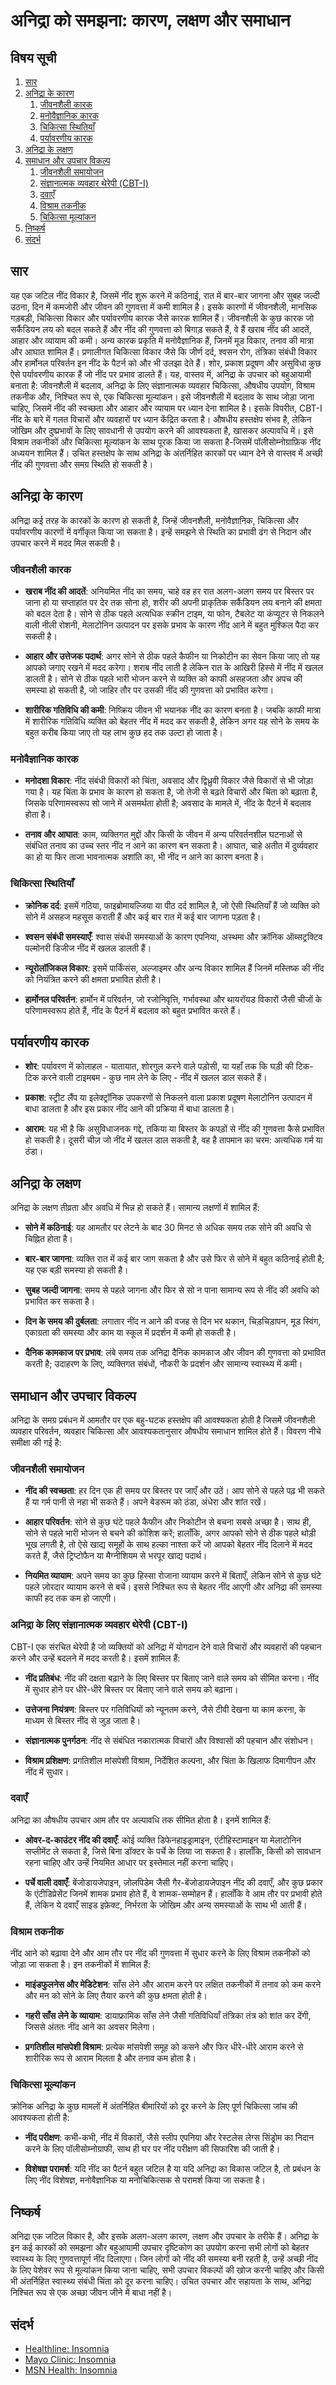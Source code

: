 # अनिद्रा को समझना: कारण, लक्षण और समाधान

## विषय सूची

1. [सार](#सार)
2. [अनिद्रा के कारण](#अनिद्रा-के-कारण)
   1. [जीवनशैली कारक](#जीवनशैली-कारक)
   2. [मनोवैज्ञानिक कारक](#मनोवैज्ञानिक-कारक)
   3. [चिकित्सा स्थितियाँ](#चिकित्सा-स्थितियाँ)
   4. [पर्यावरणीय कारक](#पर्यावरणीय-कारक)
3. [अनिद्रा के लक्षण](#अनिद्रा-के-लक्षण)
4. [समाधान और उपचार विकल्प](#समाधान-और-उपचार-विकल्प)
   1. [जीवनशैली समायोजन](#जीवनशैली-समायोजन)
   2. [संज्ञानात्मक व्यवहार थेरेपी (CBT-I)](#संज्ञानात्मक-व्यवहार-थेरेपी-cbt-i)
   3. [दवाएँ](#दवाएँ)
   4. [विश्राम तकनीक](#विश्राम-तकनीक)
   5. [चिकित्सा मूल्यांकन](#चिकित्सा-मूल्यांकन)
5. [निष्कर्ष](#निष्कर्ष)
6. [संदर्भ](#संदर्भ)

## सार

यह एक जटिल नींद विकार है, जिसमें नींद शुरू करने में कठिनाई, रात में बार-बार जागना और सुबह जल्दी उठना, दिन में कमजोरी और जीवन की गुणवत्ता में कमी शामिल है। इसके कारणों में जीवनशैली, मानसिक गड़बड़ी, चिकित्सा विकार और पर्यावरणीय कारक जैसे कारक शामिल हैं। जीवनशैली के कुछ कारक जो सर्कैडियन लय को बदल सकते हैं और नींद की गुणवत्ता को बिगाड़ सकते हैं, वे हैं खराब नींद की आदतें, आहार और व्यायाम की कमी। अन्य कारक प्रकृति में मनोवैज्ञानिक हैं, जिनमें मूड विकार, तनाव की मात्रा और आघात शामिल हैं। प्रणालीगत चिकित्सा विकार जैसे कि जीर्ण दर्द, श्वसन रोग, तंत्रिका संबंधी विकार और हार्मोनल परिवर्तन इन नींद के पैटर्न को और भी उलझा देते हैं। शोर, प्रकाश प्रदूषण और असुविधा कुछ ऐसे पर्यावरणीय कारक हैं जो नींद पर प्रभाव डालते हैं। यह, वास्तव में, अनिद्रा के उपचार को बहुआयामी बनाता है: जीवनशैली में बदलाव, अनिद्रा के लिए संज्ञानात्मक व्यवहार चिकित्सा, औषधीय उपयोग, विश्राम तकनीक और, निश्चित रूप से, एक चिकित्सा मूल्यांकन। इसे जीवनशैली में बदलाव के साथ जोड़ा जाना चाहिए, जिसमें नींद की स्वच्छता और आहार और व्यायाम पर ध्यान देना शामिल है। इसके विपरीत, CBT-I नींद के बारे में गलत विचारों और व्यवहारों पर ध्यान केंद्रित करता है। औषधीय हस्तक्षेप संभव है, लेकिन जोखिम और दुष्प्रभावों के लिए सावधानी से उपयोग करने की आवश्यकता है, खासकर अल्पावधि में। इसे विश्राम तकनीकों और चिकित्सा मूल्यांकन के साथ पूरक किया जा सकता है-जिसमें पॉलीसोम्नोग्राफ़िक नींद अध्ययन शामिल हैं। उचित हस्तक्षेप के साथ अनिद्रा के अंतर्निहित कारकों पर ध्यान देने से वास्तव में अच्छी नींद की गुणवत्ता और समग्र स्थिति हो सकती है।

## अनिद्रा के कारण

अनिद्रा कई तरह के कारकों के कारण हो सकती है, जिन्हें जीवनशैली, मनोवैज्ञानिक, चिकित्सा और पर्यावरणीय कारणों में वर्गीकृत किया जा सकता है। इन्हें समझने से स्थिति का प्रभावी ढंग से निदान और उपचार करने में मदद मिल सकती है।

### जीवनशैली कारक

- **खराब नींद की आदतें**: अनियमित नींद का समय, चाहे वह हर रात अलग-अलग समय पर बिस्तर पर जाना हो या सप्ताहांत पर देर तक सोना हो, शरीर की अपनी प्राकृतिक सर्कैडियन लय बनाने की क्षमता को बदल देता है। सोने से ठीक पहले अत्यधिक स्क्रीन टाइम, या फोन, टैबलेट या कंप्यूटर से निकलने वाली नीली रोशनी, मेलाटोनिन उत्पादन पर इसके प्रभाव के कारण नींद आने में बहुत मुश्किल पैदा कर सकती है।

- **आहार और उत्तेजक पदार्थ**: अगर सोने से ठीक पहले कैफीन या निकोटीन का सेवन किया जाए तो यह आपको जगाए रखने में मदद करेगा। शराब नींद लाती है लेकिन रात के आखिरी हिस्से में नींद में खलल डालती है। सोने से ठीक पहले भारी भोजन करने से व्यक्ति को काफी असहजता और अपच की समस्या हो सकती है, जो जाहिर तौर पर उसकी नींद की गुणवत्ता को प्रभावित करेगा।

- **शारीरिक गतिविधि की कमी**: निष्क्रिय जीवन भी भयानक नींद का कारण बनता है। जबकि काफी मात्रा में शारीरिक गतिविधि व्यक्ति को बेहतर नींद में मदद कर सकती है, लेकिन अगर यह सोने के समय के बहुत करीब किया जाए तो यह लाभ कुछ हद तक उल्टा हो जाता है।

### मनोवैज्ञानिक कारक

- **मनोदशा विकार**: नींद संबंधी विकारों को चिंता, अवसाद और द्विध्रुवी विकार जैसे विकारों से भी जोड़ा गया है। यह चिंता के प्रभाव के कारण हो सकता है, जो तेजी से बढ़ते विचारों और चिंता को बढ़ाता है, जिसके परिणामस्वरूप सो जाने में असमर्थता होती है; अवसाद के मामले में, नींद के पैटर्न में बदलाव होता है।

- **तनाव और आघात**: काम, व्यक्तिगत मुद्दों और किसी के जीवन में अन्य परिवर्तनशील घटनाओं से संबंधित तनाव का उच्च स्तर नींद न आने का कारण बन सकता है। आघात, चाहे अतीत में दुर्व्यवहार का हो या फिर ताजा भावनात्मक अशांति का, भी नींद न आने का कारण बनता है।

### चिकित्सा स्थितियाँ

- **क्रोनिक दर्द**: इसमें गठिया, फाइब्रोमायल्जिया या पीठ दर्द शामिल है, जो ऐसी स्थितियाँ हैं जो व्यक्ति को सोने में असहज महसूस कराती हैं और कई बार रात में कई बार जागना पड़ता है।

- **श्वसन संबंधी समस्याएँ**: श्वास संबंधी समस्याओं के कारण एपनिया, अस्थमा और क्रॉनिक ऑब्सट्रक्टिव पल्मोनरी डिजीज नींद में खलल डालती हैं।

- **न्यूरोलॉजिकल विकार**: इसमें पार्किंसंस, अल्जाइमर और अन्य विकार शामिल हैं जिनमें मस्तिष्क की नींद को नियंत्रित करने की क्षमता प्रभावित होती है।

- **हार्मोनल परिवर्तन**: हार्मोन में परिवर्तन, जो रजोनिवृत्ति, गर्भावस्था और थायरॉयड विकारों जैसी चीजों के परिणामस्वरूप होते हैं, नींद के पैटर्न में बदलाव को बहुत प्रभावित करते हैं।

## पर्यावरणीय कारक

- **शोर**: पर्यावरण में कोलाहल - यातायात, शोरगुल करने वाले पड़ोसी, या यहाँ तक कि घड़ी की टिक-टिक करने वाली टाइमबम - कुछ नाम लेने के लिए - नींद में खलल डाल सकते हैं।

- **प्रकाश**: स्ट्रीट लैंप या इलेक्ट्रॉनिक उपकरणों से निकलने वाला प्रकाश प्रदूषण मेलाटोनिन उत्पादन में बाधा डालता है और इस प्रकार नींद आने की प्रक्रिया में बाधा डालता है।

- **आराम**: यह भी है कि असुविधाजनक गद्दे, तकिया या बिस्तर के कपड़ों से नींद की गुणवत्ता कैसे प्रभावित हो सकती है। दूसरी चीज़ जो नींद में खलल डाल सकती है, वह है तापमान का चरम: अत्यधिक गर्म या ठंडा।

## अनिद्रा के लक्षण

अनिद्रा के लक्षण तीव्रता और अवधि में भिन्न हो सकते हैं। सामान्य लक्षणों में शामिल हैं:

- **सोने में कठिनाई**: यह आमतौर पर लेटने के बाद 30 मिनट से अधिक समय तक सोने की अवधि से चिह्नित होता है।

- **बार-बार जागना**: व्यक्ति रात में कई बार जाग सकता है और उसे फिर से सोने में बहुत कठिनाई होती है; यह एक बड़ी समस्या हो सकती है।

- **सुबह जल्दी जागना**: समय से पहले जागना और फिर से सो न पाना सामान्य रूप से नींद की अवधि को प्रभावित कर सकता है।

- **दिन के समय की दुर्बलता**: लगातार नींद न आने की वजह से दिन भर थकान, चिड़चिड़ापन, मूड स्विंग, एकाग्रता की समस्या और काम या स्कूल में प्रदर्शन में कमी हो सकती है।

- **दैनिक कामकाज पर प्रभाव**: लंबे समय तक अनिद्रा दैनिक कामकाज और जीवन की गुणवत्ता को प्रभावित करती है; उदाहरण के लिए, व्यक्तिगत संबंधों, नौकरी के प्रदर्शन और सामान्य स्वास्थ्य में कमी।

## समाधान और उपचार विकल्प

अनिद्रा के समग्र प्रबंधन में आमतौर पर एक बहु-घटक हस्तक्षेप की आवश्यकता होती है जिसमें जीवनशैली व्यवहार परिवर्तन, व्यवहार चिकित्सा और आवश्यकतानुसार औषधीय समाधान शामिल होते हैं। विवरण नीचे समीक्षा की गई है:

### जीवनशैली समायोजन

- **नींद की स्वच्छता**: हर दिन एक ही समय पर बिस्तर पर जाएँ और उठें। आप सोने से पहले पढ़ भी सकते हैं या गर्म पानी से नहा भी सकते हैं। अपने बेडरूम को ठंडा, अंधेरा और शांत रखें।

- **आहार परिवर्तन**: सोने से कुछ घंटे पहले कैफीन और निकोटीन से बचना सबसे अच्छा है। साथ ही, सोने से पहले भारी भोजन से बचने की कोशिश करें; हालाँकि, अगर आपको सोने से ठीक पहले थोड़ी भूख लगती है, तो ऐसे खाद्य समूहों के साथ हल्का नाश्ता करें जो आपको बेहतर नींद दिलाने में मदद करते हैं, जैसे ट्रिप्टोफैन या मैग्नीशियम से भरपूर खाद्य पदार्थ।

- **नियमित व्यायाम**: अपने समय का कुछ हिस्सा रोजाना व्यायाम करने में बिताएँ, लेकिन सोने से कुछ घंटे पहले ज़ोरदार व्यायाम करने से बचें। इससे निश्चित रूप से बेहतर नींद आएगी और अनिद्रा की समस्या काफी हद तक कम हो जाएगी।

### अनिद्रा के लिए संज्ञानात्मक व्यवहार थेरेपी (CBT-I)

CBT-I एक संरचित थेरेपी है जो व्यक्तियों को अनिद्रा में योगदान देने वाले विचारों और व्यवहारों की पहचान करने और उन्हें बदलने में मदद करती है। इसमें शामिल हैं:

- **नींद प्रतिबंध**: नींद की दक्षता बढ़ाने के लिए बिस्तर पर बिताए जाने वाले समय को सीमित करना। नींद में सुधार होने पर धीरे-धीरे बिस्तर पर बिताए जाने वाले समय को बढ़ाना।

- **उत्तेजना नियंत्रण**: बिस्तर पर गतिविधियों को न्यूनतम करने, जैसे टीवी देखना या काम करना, के माध्यम से बिस्तर नींद से जुड़ जाता है।

- **संज्ञानात्मक पुनर्गठन**: नींद से संबंधित नकारात्मक विचारों और विश्वासों की पहचान और संशोधन।

- **विश्राम प्रशिक्षण**: प्रगतिशील मांसपेशी विश्राम, निर्देशित कल्पना, और चिंता के खिलाफ दिमागीपन और नींद में सुधार।

### दवाएँ

अनिद्रा का औषधीय उपचार आम तौर पर अल्पावधि तक सीमित होता है। इनमें शामिल हैं:

- **ओवर-द-काउंटर नींद की दवाएँ**: कोई व्यक्ति डिफेनहाइड्रामाइन, एंटीहिस्टामाइन या मेलाटोनिन सप्लीमेंट ले सकता है, जिसे बिना डॉक्टर के पर्चे के लिया जा सकता है। हालाँकि, किसी को सावधान रहना चाहिए और उन्हें नियमित आधार पर इस्तेमाल नहीं करना चाहिए।

- **पर्चे वाली दवाएँ**: बेंजोडायजेपाइन, ज़ोलपिडेम जैसी गैर-बेंजोडायजेपाइन नींद की दवाएँ, और कुछ प्रकार के एंटीडिप्रेसेंट जिनमें शामक प्रभाव होते हैं, वे शामक-सम्मोहन हैं। हालाँकि वे आम तौर पर प्रभावी होते हैं, लेकिन ये दवाएँ साइड इफ़ेक्ट, निर्भरता के जोखिम और अन्य समस्याओं के साथ भी आती हैं।

### विश्राम तकनीक

नींद आने को बढ़ावा देने और आम तौर पर नींद की गुणवत्ता में सुधार करने के लिए विश्राम तकनीकों को जोड़ा जा सकता है। इन तकनीकों में शामिल हैं:

- **माइंडफुलनेस और मेडिटेशन**: साँस लेने और आराम करने पर लक्षित तकनीकों में तनाव को कम करने और मन को सोने के लिए तैयार करने की कुछ क्षमता होती है।

- **गहरी साँस लेने के व्यायाम**: डायाफ्रामिक साँस लेने जैसी गतिविधियाँ तंत्रिका तंत्र को शांत कर देंगी, जिससे अंततः नींद आने का अवसर मिलेगा।

- **प्रगतिशील मांसपेशी विश्राम**: प्रत्येक मांसपेशी समूह को कसने और फिर धीरे-धीरे आराम करने से शारीरिक रूप से आराम मिलता है और तनाव कम होता है।

### चिकित्सा मूल्यांकन

क्रोनिक अनिद्रा के कुछ मामलों में अंतर्निहित बीमारियों को दूर करने के लिए पूर्ण चिकित्सा जांच की आवश्यकता होती है:

- **नींद परीक्षण**: कभी-कभी, नींद में विकारों, जैसे स्लीप एपनिया और रेस्टलेस लेग्स सिंड्रोम का निदान करने के लिए पॉलीसोम्नोग्राफी, साथ ही घर पर नींद परीक्षण की सिफारिश की जाती है।

- **विशेषज्ञ परामर्श**: यदि नींद का पैटर्न बहुत जटिल है या यदि अनिद्रा का विकास जटिल है, तो प्रबंधन के लिए नींद विशेषज्ञ, मनोवैज्ञानिक या मनोचिकित्सक से परामर्श किया जा सकता है।

## निष्कर्ष

अनिद्रा एक जटिल विकार है, और इसके अलग-अलग कारण, लक्षण और उपचार के तरीके हैं। अनिद्रा के इन कई कारकों को समझना और बहुआयामी उपचार दृष्टिकोण का उपयोग करना सभी लोगों को बेहतर स्वास्थ्य के लिए गुणवत्तापूर्ण नींद दिलाएगा। जिन लोगों को नींद की समस्या बनी रहती है, उन्हें अच्छी नींद के लिए पेशेवर रूप से मूल्यांकन किया जाना चाहिए, सभी उपचार विकल्पों की खोज करनी चाहिए और किसी भी अंतर्निहित स्वास्थ्य संबंधी चिंता को दूर करना चाहिए। उचित उपचार और सहायता के साथ, अनिद्रा निश्चित रूप से एक अच्छा जीवन जीने में बाधा नहीं है।

## संदर्भ

- [Healthline: Insomnia](https://www.healthline.com/health/insomnia)
- [Mayo Clinic: Insomnia](https://www.mayoclinic.org/diseases-conditions/insomnia/symptoms-causes/syc-20355167)
- [MSN Health: Insomnia](https://www.msn.com/en-us/health/condition/Insomnia/hp-Insomnia?source=conditioncdx)
